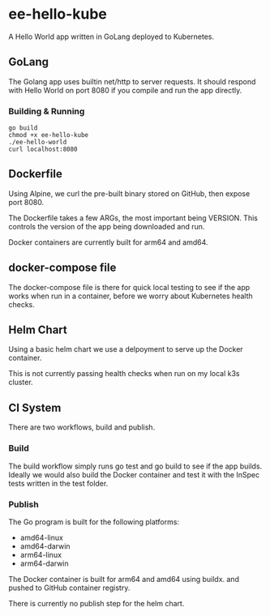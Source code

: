 # ee-hello-kube

A Hello World app written in GoLang deployed to Kubernetes.

## GoLang

The Golang app uses builtin net/http to server requests.
It should respond with Hello World on port 8080 if you compile and run the app directly.

### Building & Running

```shell
go build
chmod +x ee-hello-kube
./ee-hello-world
curl localhost:8080
```

## Dockerfile

Using Alpine, we curl the pre-built binary stored on GitHub, then expose port 8080.

The Dockerfile takes a few ARGs, the most important being VERSION. This controls the version of the app being downloaded and run.

Docker containers are currently built for arm64 and amd64.

## docker-compose file

The docker-compose file is there for quick local testing to see if the app works when run in a container, before we worry about Kubernetes health checks.

## Helm Chart

Using a basic helm chart we use a delpoyment to serve up the Docker container.

This is not currently passing health checks when run on my local k3s cluster.

## CI System

There are two workflows, build and publish.

### Build

The build workflow simply runs go test and go build to see if the app builds.
Ideally we would also build the Docker container and test it with the InSpec tests written in the test folder.

### Publish

The Go program is built for the following platforms:

- amd64-linux
- amd64-darwin
- arm64-linux
- arm64-darwin

The Docker container is built for arm64 and amd64 using buildx. and pushed to GitHub container registry.

There is currently no publish step for the helm chart.
